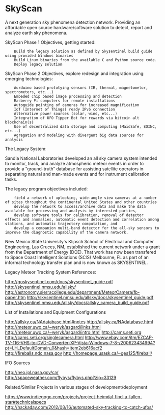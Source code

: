 # SkyScan

A next generation sky phenomena detection network. Providing an affordable open source hardware/software solution to detect, report and analyze earth sky phenomena.

SkyScan Phase 1 Objectives, getting started:

        Build the legacy solution as defined by Skysentinel build guide using provided Windows binaries
        Build Linux binaries from the available C and Python source code.
        Deploy legacy solution

SkyScan Phase 2 Objectives, explore redesign and integration using emerging technologies:

        Aurduino based prototying sensors (IR, thermal, magnetometor, spectrometers, etc...)
        Embeded chip based image processing and detection
        Rasberry Pi computers for remote installations
        Autoguide pointing of cameras for increased magnification  
        IoT (Internet of Things) ready IPv6 connection  
        Alternative power sources (solar, wind, etc...)
        Integration of UFO Tipper Bot for rewards via bitcoin alt blockchain(s)
        Use of decentralized data storage and computing (MaidSafe, BOINC, etc...)   
        Agregation and modeling with divergent big data sources for analysis 



The Legacy System:

Sandia National Laboratories developed an all sky camera system intended to monitor, track, and analyze atmospheric meteor events in order to provide a "ground-truth" database for assisting satellite operators in separating natural and man-made events and for instrument calibration tasks.
  
The legacy program objectives included: 

        field a network of uplooking, wide-angle view cameras at a number of sites throughout the continental United States and other countries
        develop the network to access/archive data and make the data available for processing and analysis by interested parties,
        develop software tools for calibration, removal of detector effects and anomalies, automatic event detection and correlation among stations, and automatic trajectory computation, and 
        develop a companion multi-band detector for the all-sky sensors to improve the diagnostic capability of the camera network.
         
 
New Mexico State University's Klipsch School of Electrical and Computer Engineering, Las Cruces, NM, established the current network under a grant from the Department of Energy (DOE). That work has now been transfered to Space Coast Intelligent Solutions (SCIS) Melbourne, FL as part of an informal technology transfer plan and is now known as SKYSENTINEL.


Legacy Meteor Tracking System References:

http://goskysentinel.com/docs/skysentinel_guide.pdf
http://skysentinel.nmsu.edu/allsky/
http://astronomy.sierracollege.edu/department/MeteorCamera/fb-paper.htm
http://skysentinel.nmsu.edu/allsky/docs/skysentinel_guide.pdf
http://skysentinel.nmsu.edu/allsky/docs/allsky_camera_build_guide.pdf
  
List of Installations and Equipment Configurations

http://allsky.ca/NAdatabase.html#notes
http://allsky.ca/NAdatabase.html
http://meteor.uwo.ca/~weryk/asgard/links.html
http://meteor.uwo.ca/~weryk/asgard/intro.html
http://cams.seti.org
http://cams.seti.org/singlecamera.html
http://www.ebay.com/itm/EZCAP-TV-116-VHS-to-DVD-Converter-XP-Vista-Windows-7-8-/200623434994?pt=LH_DefaultDomain_0&hash=item2eb616acf2
http://fireballs.ndc.nasa.gov
http://homepage.usask.ca/~ges125/fireball/

IFO Sources

http://neo.jpl.nasa.gov/ca/  
http://spaceweather.com/flybys/flybys.php?zip=33129  

Related/Similar Projects in various stages of development/deployment
  
https://www.indiegogo.com/projects/project-heimdal-find-a-fallen-star#technicalspecs  
http://hackaday.com/2012/03/16/automated-sky-tracking-to-catch-ufos/  
  

  





 




